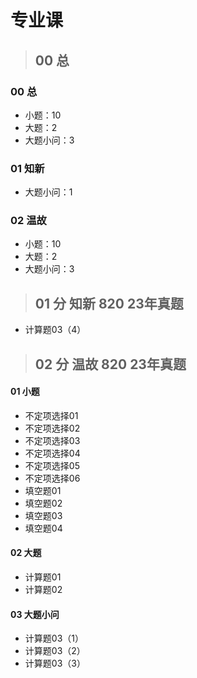 # 专业课



> ## 00 总

### 00 总

* 小题：10
* 大题：2
* 大题小问：3



### 01 知新

* 大题小问：1



### 02 温故

* 小题：10
* 大题：2
* 大题小问：3



> ## 01 分 知新 820 23年真题

* 计算题03（4）



> ## 02 分 温故 820 23年真题

#### 01 小题

* 不定项选择01 
* 不定项选择02  
* 不定项选择03  
* 不定项选择04
* 不定项选择05
* 不定项选择06
* 填空题01
* 填空题02
* 填空题03
* 填空题04

#### 02 大题

* 计算题01 
* 计算题02

#### 03 大题小问

* 计算题03（1）
* 计算题03（2）
* 计算题03（3）



